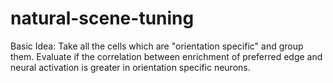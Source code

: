 # natural-scene-tuning

Basic Idea: Take all the cells which are "orientation specific" and group them. Evaluate if the correlation between enrichment of preferred edge and neural activation is greater in orientation specific neurons. 
